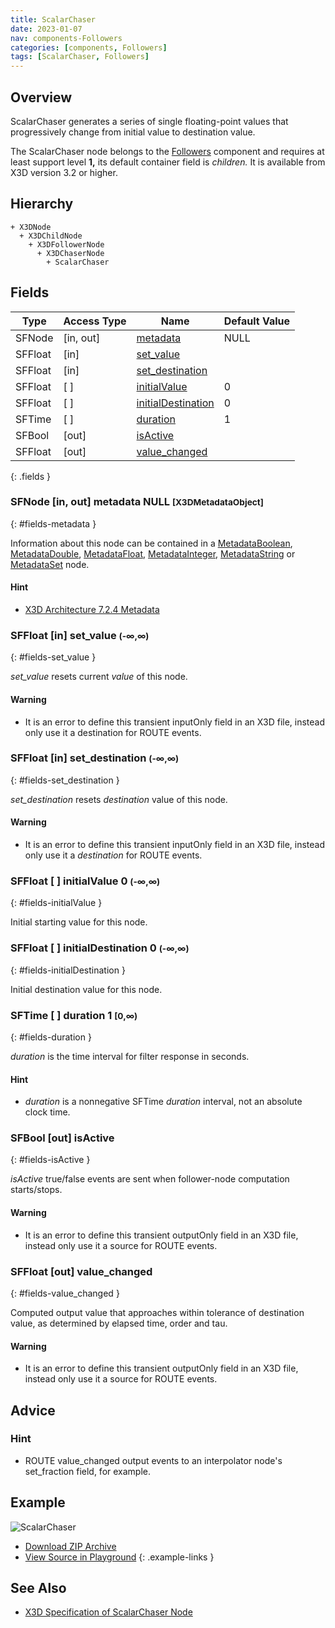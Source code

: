 ```yaml
---
title: ScalarChaser
date: 2023-01-07
nav: components-Followers
categories: [components, Followers]
tags: [ScalarChaser, Followers]
---
```

<style>
.post h3 {
  word-spacing: 0.2em;
}
</style>

## Overview

ScalarChaser generates a series of single floating-point values that progressively change from initial value to destination value.

The ScalarChaser node belongs to the [Followers](/x_ite/components/overview/#followers) component and requires at least support level **1,** its default container field is *children.* It is available from X3D version 3.2 or higher.

## Hierarchy

```
+ X3DNode
  + X3DChildNode
    + X3DFollowerNode
      + X3DChaserNode
        + ScalarChaser
```

## Fields

| Type | Access Type | Name | Default Value |
| ---- | ----------- | ---- | ------------- |
| SFNode | [in, out] | [metadata](#fields-metadata) | NULL  |
| SFFloat | [in] | [set_value](#fields-set_value) |  |
| SFFloat | [in] | [set_destination](#fields-set_destination) |  |
| SFFloat | [ ] | [initialValue](#fields-initialValue) | 0  |
| SFFloat | [ ] | [initialDestination](#fields-initialDestination) | 0  |
| SFTime | [ ] | [duration](#fields-duration) | 1  |
| SFBool | [out] | [isActive](#fields-isActive) |  |
| SFFloat | [out] | [value_changed](#fields-value_changed) |  |
{: .fields }

### SFNode [in, out] **metadata** NULL <small>[X3DMetadataObject]</small>
{: #fields-metadata }

Information about this node can be contained in a [MetadataBoolean](/x_ite/components/core/metadataboolean/), [MetadataDouble](/x_ite/components/core/metadatadouble/), [MetadataFloat](/x_ite/components/core/metadatafloat/), [MetadataInteger](/x_ite/components/core/metadatainteger/), [MetadataString](/x_ite/components/core/metadatastring/) or [MetadataSet](/x_ite/components/core/metadataset/) node.

#### Hint

- [X3D Architecture 7.2.4 Metadata](https://www.web3d.org/specifications/X3Dv4/ISO-IEC19775-1v4-IS/Part01/components/core.html#Metadata)

### SFFloat [in] **set_value** <small>(-∞,∞)</small>
{: #fields-set_value }

*set_value* resets current *value* of this node.

#### Warning

- It is an error to define this transient inputOnly field in an X3D file, instead only use it a destination for ROUTE events.

### SFFloat [in] **set_destination** <small>(-∞,∞)</small>
{: #fields-set_destination }

*set_destination* resets *destination* value of this node.

#### Warning

- It is an error to define this transient inputOnly field in an X3D file, instead only use it a *destination* for ROUTE events.

### SFFloat [ ] **initialValue** 0 <small>(-∞,∞)</small>
{: #fields-initialValue }

Initial starting value for this node.

### SFFloat [ ] **initialDestination** 0 <small>(-∞,∞)</small>
{: #fields-initialDestination }

Initial destination value for this node.

### SFTime [ ] **duration** 1 <small>[0,∞)</small>
{: #fields-duration }

*duration* is the time interval for filter response in seconds.

#### Hint

- *duration* is a nonnegative SFTime *duration* interval, not an absolute clock time.

### SFBool [out] **isActive**
{: #fields-isActive }

*isActive* true/false events are sent when follower-node computation starts/stops.

#### Warning

- It is an error to define this transient outputOnly field in an X3D file, instead only use it a source for ROUTE events.

### SFFloat [out] **value_changed**
{: #fields-value_changed }

Computed output value that approaches within tolerance of destination value, as determined by elapsed time, order and tau.

#### Warning

- It is an error to define this transient outputOnly field in an X3D file, instead only use it a source for ROUTE events.

## Advice

### Hint

- ROUTE value_changed output events to an interpolator node's set_fraction field, for example.

## Example

<x3d-canvas class="xr-button-tr" src="https://create3000.github.io/media/examples/Followers/ScalarChaser/ScalarChaser.x3d" contentScale="auto" update="auto">
  <img src="https://create3000.github.io/media/examples/Followers/ScalarChaser/screenshot.avif" alt="ScalarChaser"/>
</x3d-canvas>

- [Download ZIP Archive](https://create3000.github.io/media/examples/Followers/ScalarChaser/ScalarChaser.zip)
- [View Source in Playground](/x_ite/playground/?url=https://create3000.github.io/media/examples/Followers/ScalarChaser/ScalarChaser.x3d)
{: .example-links }

## See Also

- [X3D Specification of ScalarChaser Node](https://www.web3d.org/documents/specifications/19775-1/V4.0/Part01/components/followers.html#ScalarChaser)
